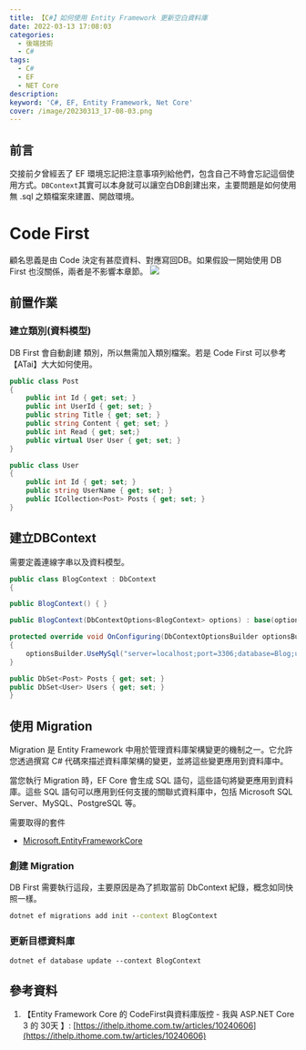 ```yaml
---
title: 【C#】如何使用 Entity Framework 更新空白資料庫
date: 2022-03-13 17:08:03
categories: 
  - 後端技術
  - C#
tags: 
  - C#
  - EF
  - NET Core
description:
keyword: 'C#, EF, Entity Framework, Net Core'
cover: /image/20230313_17-08-03.png
---
```


## 前言
交接前夕曾經丟了 EF 環境忘記把注意事項列給他們，包含自己不時會忘記這個使用方式。```DBContext```其實可以本身就可以讓空白DB創建出來，主要問題是如何使用無 .sql 之類檔案來建置、開啟環境。


# Code First 
顧名思義是由 Code 決定有甚麼資料、對應寫回DB。如果假設一開始使用 DB First 也沒關係，兩者是不影響本章節。
![](/image/20230313_17-14-44.png)

## 前置作業
### 建立類別(資料模型)
DB First 會自動創建 類別，所以無需加入類別檔案。若是 Code First 可以參考 【ATai】大大如何使用。
```cs
public class Post
{
    public int Id { get; set; }
    public int UserId { get; set; }
    public string Title { get; set; }
    public string Content { get; set; }
    public int Read { get; set;}
    public virtual User User { get; set; }
}
```
```cs
public class User
{
    public int Id { get; set; }
    public string UserName { get; set; }
    public ICollection<Post> Posts { get; set; }
}
```
## 建立DBContext
需要定義連線字串以及資料模型。
```cs
public class BlogContext : DbContext
{

public BlogContext() { }

public BlogContext(DbContextOptions<BlogContext> options) : base(options) { }

protected override void OnConfiguring(DbContextOptionsBuilder optionsBuilder)
{
    optionsBuilder.UseMySql("server=localhost;port=3306;database=Blog;user=root;password=test1234");
}

public DbSet<Post> Posts { get; set; }
public DbSet<User> Users { get; set; }
}
```


## 使用 Migration
Migration 是 Entity Framework 中用於管理資料庫架構變更的機制之一。它允許您透過撰寫 C# 代碼來描述資料庫架構的變更，並將這些變更應用到資料庫中。

當您執行 Migration 時，EF Core 會生成 SQL 語句，這些語句將變更應用到資料庫。這些 SQL 語句可以應用到任何支援的關聯式資料庫中，包括 Microsoft SQL Server、MySQL、PostgreSQL 等。

需要取得的套件
- [Microsoft.EntityFrameworkCore](https://www.nuget.org/packages/Microsoft.EntityFrameworkCore/8.0.0-preview.1.23111.4)

### 創建 Migration
DB First 需要執行這段，主要原因是為了抓取當前 DbContext 紀錄，概念如同快照一樣。
```cmd
dotnet ef migrations add init --context BlogContext
```
### 更新目標資料庫
```
dotnet ef database update --context BlogContext
```


## 參考資料
1. 【Entity Framework Core 的 CodeFirst與資料庫版控 - 我與 ASP.NET Core 3 的 30天
】: [https://ithelp.ithome.com.tw/articles/10240606](https://ithelp.ithome.com.tw/articles/10240606) 